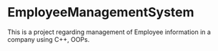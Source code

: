 # EmployeeManagementSystem

This is a project regarding management of Employee information in a company using C++, OOPs.
